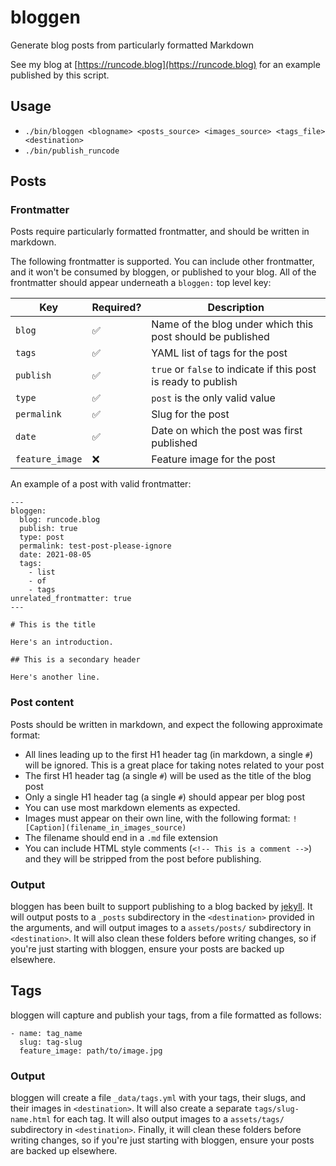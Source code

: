 # bloggen

Generate blog posts from particularly formatted Markdown

See my blog at [https://runcode.blog](https://runcode.blog) for an example published by this script.

## Usage

- `./bin/bloggen <blogname> <posts_source> <images_source> <tags_file> <destination>`
- `./bin/publish_runcode`

## Posts

### Frontmatter

Posts require particularly formatted frontmatter, and should be written in markdown.

The following frontmatter is supported. You can include other frontmatter, and it won't be consumed by bloggen, or published to your blog. All of the frontmatter should appear underneath a `bloggen:` top level key:

| Key             | Required?          | Description                                                    |
| --------------- | ------------------ | -------------------------------------------------------------- |
| `blog`          | :white_check_mark: | Name of the blog under which this post should be published     |
| `tags`          | :white_check_mark: | YAML list of tags for the post                                 |
| `publish`       | :white_check_mark: | `true` or `false` to indicate if this post is ready to publish |
| `type`          | :white_check_mark: | `post` is the only valid value                                 |
| `permalink`     | :white_check_mark: | Slug for the post                                              |
| `date`          | :white_check_mark: | Date on which the post was first published                     |
| `feature_image` | :x:                | Feature image for the post                                     |

An example of a post with valid frontmatter:

```
---
bloggen:
  blog: runcode.blog
  publish: true
  type: post
  permalink: test-post-please-ignore
  date: 2021-08-05
  tags:
    - list
    - of
    - tags
unrelated_frontmatter: true
---

# This is the title

Here's an introduction.

## This is a secondary header

Here's another line.
```

### Post content

Posts should be written in markdown, and expect the following approximate format:

- All lines leading up to the first H1 header tag (in markdown, a single `#`) will be ignored. This is a great place for taking notes related to your post
- The first H1 header tag (a single `#`) will be used as the title of the blog post
- Only a single H1 header tag (a single `#`) should appear per blog post
- You can use most markdown elements as expected.
- Images must appear on their own line, with the following format: `![Caption](filename_in_images_source)`
- The filename should end in a `.md` file extension
- You can include HTML style comments (`<!-- This is a comment -->`) and they will be stripped from the post before publishing.

### Output

bloggen has been built to support publishing to a blog backed by [jekyll](https://jekyllrb.com). It will output posts to a `_posts` subdirectory in the `<destination>` provided in the arguments, and will output images to a `assets/posts/` subdirectory in `<destination>`. It will also clean these folders before writing changes, so if you're just starting with bloggen, ensure your posts are backed up elsewhere.

## Tags

bloggen will capture and publish your tags, from a file formatted as follows:

```
- name: tag_name
  slug: tag-slug
  feature_image: path/to/image.jpg
```

### Output

bloggen will create a file `_data/tags.yml` with your tags, their slugs, and their images in `<destination>`. It will also create a separate `tags/slug-name.html` for each tag. It will also output images to a `assets/tags/` subdirectory in `<destination>`. Finally, it will clean these folders before writing changes, so if you're just starting with bloggen, ensure your posts are backed up elsewhere.
